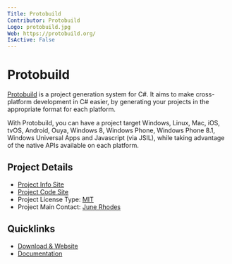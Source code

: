 ```yaml
---
Title: Protobuild
Contributor: Protobuild
Logo: protobuild.jpg
Web: https://protobuild.org/
IsActive: False
---
```

# Protobuild

[Protobuild](https://protobuild.org) is a project generation system for C#. It aims to make cross-platform development in C# easier, by generating your projects in the appropriate format for each platform.

With Protobuild, you can have a project target Windows, Linux, Mac, iOS, tvOS, Android, Ouya, Windows 8, Windows Phone, Windows Phone 8.1, Windows Universal Apps and Javascript (via JSIL), while taking advantage of the native APIs available on each platform.

## Project Details

* [Project Info Site](https://protobuild.org/)
* [Project Code Site](https://github.com/Protobuild/)
* Project License Type: [MIT](https://github.com/Protobuild/Protobuild/blob/master/LICENSE.md)
* Project Main Contact: [June Rhodes](https://github.com/hach-que)

## Quicklinks

* [Download & Website](https://protobuild.org/)
* [Documentation](https://protobuild.readthedocs.io/en/latest/)
